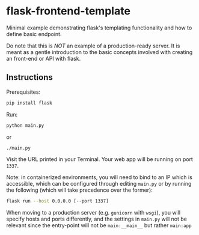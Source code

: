 # flask-frontend-template

Minimal example demonstrating flask's templating functionality and how to define basic endpoint.

Do note that this is _NOT_ an example of a production-ready server.
It is meant as a gentle introduction to the basic concepts involved with creating an front-end or API with flask.

## Instructions

Prerequisites:

```bash
pip install flask
```

Run:

```bash
python main.py
```

or

```bash
./main.py
```

Visit the URL printed in your Terminal.
Your web app will be running on port `1337`.

Note: in containerized environments, you will need to bind to an IP which is accessible, which can be configured through editing `main.py` or by running the following (which will take precedence over the former):

```bash
flask run --host 0.0.0.0 [--port 1337]
```

When moving to a production server (e.g. `gunicorn` with `wsgi`), you will specify hosts and ports differently, and the settings in `main.py` will not be relevant since the entry-point will not be `main:__main__` but rather `main:app`
